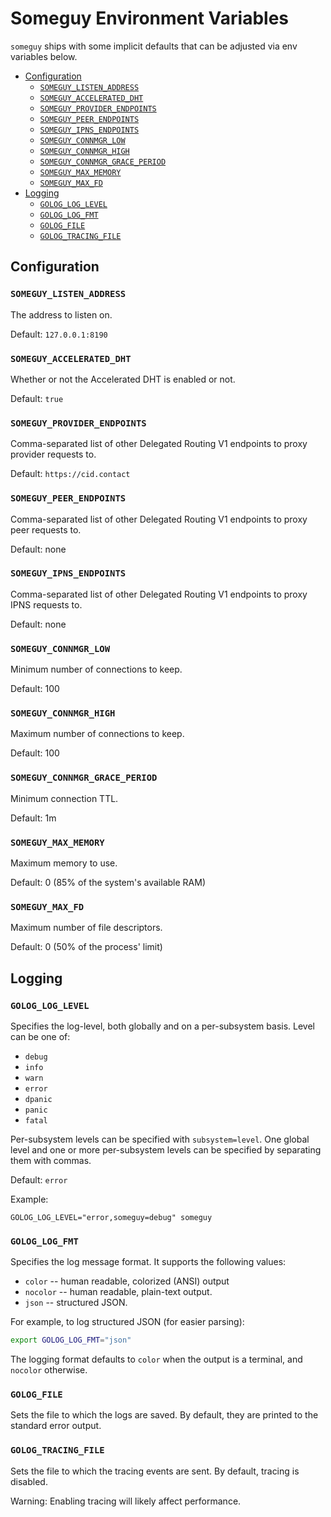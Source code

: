 # Someguy Environment Variables

`someguy` ships with some implicit defaults that can be adjusted via env variables below.

- [Configuration](#configuration)
  - [`SOMEGUY_LISTEN_ADDRESS`](#someguy_listen_address)
  - [`SOMEGUY_ACCELERATED_DHT`](#someguy_accelerated_dht)
  - [`SOMEGUY_PROVIDER_ENDPOINTS`](#someguy_provider_endpoints)
  - [`SOMEGUY_PEER_ENDPOINTS`](#someguy_peer_endpoints)
  - [`SOMEGUY_IPNS_ENDPOINTS`](#someguy_ipns_endpoints)
  - [`SOMEGUY_CONNMGR_LOW`](#someguy_connmgr_low)
  - [`SOMEGUY_CONNMGR_HIGH`](#someguy_connmgr_high)
  - [`SOMEGUY_CONNMGR_GRACE_PERIOD`](#someguy_connmgr_grace_period)
  - [`SOMEGUY_MAX_MEMORY`](#someguy_max_memory)
  - [`SOMEGUY_MAX_FD`](#someguy_max_fd)
- [Logging](#logging)
  - [`GOLOG_LOG_LEVEL`](#golog_log_level)
  - [`GOLOG_LOG_FMT`](#golog_log_fmt)
  - [`GOLOG_FILE`](#golog_file)
  - [`GOLOG_TRACING_FILE`](#golog_tracing_file)

## Configuration

### `SOMEGUY_LISTEN_ADDRESS`

The address to listen on.

Default: `127.0.0.1:8190`

### `SOMEGUY_ACCELERATED_DHT`

Whether or not the Accelerated DHT is enabled or not.

Default: `true`

### `SOMEGUY_PROVIDER_ENDPOINTS`

Comma-separated list of other Delegated Routing V1 endpoints to proxy provider requests to.

Default: `https://cid.contact`

### `SOMEGUY_PEER_ENDPOINTS`

Comma-separated list of other Delegated Routing V1 endpoints to proxy peer requests to.

Default: none

### `SOMEGUY_IPNS_ENDPOINTS`

Comma-separated list of other Delegated Routing V1 endpoints to proxy IPNS requests to.

Default: none

### `SOMEGUY_CONNMGR_LOW`

Minimum number of connections to keep.

Default: 100

### `SOMEGUY_CONNMGR_HIGH`

Maximum number of connections to keep.

Default: 100

### `SOMEGUY_CONNMGR_GRACE_PERIOD`

Minimum connection TTL.

Default: 1m

### `SOMEGUY_MAX_MEMORY`

Maximum memory to use.

Default: 0 (85% of the system's available RAM)

### `SOMEGUY_MAX_FD`

Maximum number of file descriptors.

Default: 0 (50% of the process' limit)

## Logging

### `GOLOG_LOG_LEVEL`

Specifies the log-level, both globally and on a per-subsystem basis. Level can
be one of:

* `debug`
* `info`
* `warn`
* `error`
* `dpanic`
* `panic`
* `fatal`

Per-subsystem levels can be specified with `subsystem=level`.  One global level
and one or more per-subsystem levels can be specified by separating them with
commas.

Default: `error`

Example:

```console
GOLOG_LOG_LEVEL="error,someguy=debug" someguy
```

### `GOLOG_LOG_FMT`

Specifies the log message format.  It supports the following values:

- `color` -- human readable, colorized (ANSI) output
- `nocolor` -- human readable, plain-text output.
- `json` -- structured JSON.

For example, to log structured JSON (for easier parsing):

```bash
export GOLOG_LOG_FMT="json"
```
The logging format defaults to `color` when the output is a terminal, and
`nocolor` otherwise.

### `GOLOG_FILE`

Sets the file to which the logs are saved. By default, they are printed to the standard error output.

### `GOLOG_TRACING_FILE`

Sets the file to which the tracing events are sent. By default, tracing is disabled.

Warning: Enabling tracing will likely affect performance.
